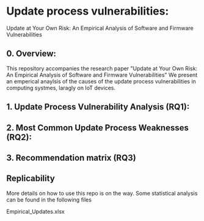 # Update process vulnerabilities:

Update at Your Own Risk: An Empirical Analysis
of Software and Firmware Vulnerabilities


## 0. Overview:
This repository accompanies the research paper "Update at Your Own Risk: An Empirical Analysis of Software and Firmware Vulnerabilities"
We present an emperical anaylsis of the causes of the update process vulnerabilities in computing systmes, laragly on IoT devices.


## 1. Update Process Vulnerability Analysis (RQ1):

## 2. Most Common Update Process Weaknesses (RQ2):

## 3. Recommendation matrix (RQ3)


## Replicability
More details on how to use this repo is on the way.
Some statistical analysis can be found in the following files

Empirical_Updates.xlsx